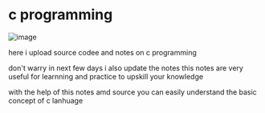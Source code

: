 # c programming

 ![image](https://user-images.githubusercontent.com/93949960/174485618-8b433b31-6a3a-44a5-b64b-4d2d72803d94.png)

 
 here i upload source codee and notes on c programming 
      
      
      
don't warry in next few days i also update the notes 
 this notes are very useful for learnning and practice to upskill your knowledge
       
 with the help of this notes amd source you can easily understand the basic concept of c lanhuage
 
